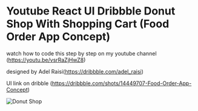 # Youtube React UI Dribbble Donut Shop With Shopping Cart (Food Order App Concept)

watch how to code this step by step on my youtube channel (https://youtu.be/vsrRaZjHwZ8)

designed by Adel Raisi(https://dribbble.com/adel_raisi)

UI link on dribble (https://dribbble.com/shots/14449707-Food-Order-App-Concept)

![Donut Shop](https://user-images.githubusercontent.com/19800339/147847006-90b72fba-53af-48bf-b992-6f4865fe29aa.png)
